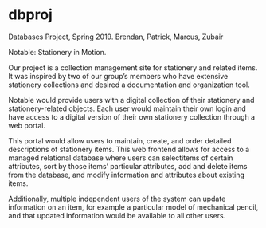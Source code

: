 # dbproj
Databases Project, Spring 2019. Brendan, Patrick, Marcus, Zubair

Notable: Stationery in Motion. 

Our project is a collection management site for stationery and related items.
It was inspired by two of our group’s members who have extensive stationery collections and desired a documentation and organization tool.

Notable would provide users with a digital collection of their stationery and stationery-related objects. Each user would maintain their own login and have access to a digital version of their own 
stationery collection through a web portal. 

This portal would allow users to maintain, create, and order detailed descriptions of stationery items. 
This web frontend allows for access to a managed relational database where users can selectitems of certain attributes, sort by those items’ particular attributes, add and delete items from the 
database, and modify information and attributes about existing items. 

Additionally, multiple independent users of the system can update information on an item, for example a particular model of mechanical pencil, and that updated information would be available to all 
other users.

